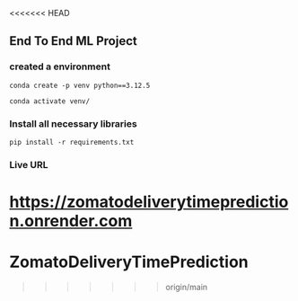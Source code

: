 <<<<<<< HEAD
## End To End ML Project

### created a environment
```
conda create -p venv python==3.12.5

conda activate venv/
```
### Install all necessary libraries
```
pip install -r requirements.txt
```
### Live URL
https://zomatodeliverytimeprediction.onrender.com
=======
# ZomatoDeliveryTimePrediction
>>>>>>> origin/main
